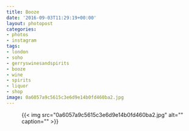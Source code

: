 ```yaml
---
title: Booze
date: '2016-09-03T11:29:19+00:00'
layout: photopost
categories:
- photos
- instagram
tags:
- london
- soho
- gerryswinesandspirits
- booze
- wine
- spirits
- liquor
- shop
image: 0a6057a9c5615c3e6d9e14b0fd460ba2.jpg
---
```


<figure class="photo photo--square">
  {{< img src="0a6057a9c5615c3e6d9e14b0fd460ba2.jpg" alt="" caption="" >}}

</figure>




